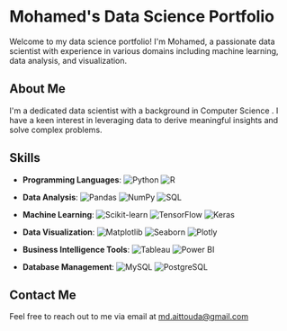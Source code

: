 # Mohamed's Data Science Portfolio

Welcome to my data science portfolio! I'm Mohamed, a passionate data scientist with experience in various domains including machine learning, data analysis, and visualization.

## About Me

I'm a dedicated data scientist with a background in Computer Science . I have a keen interest in leveraging data to derive meaningful insights and solve complex problems.

## Skills

- **Programming Languages**: 
  ![Python](https://img.shields.io/badge/-Python-3776AB?style=flat-square&logo=python&logoColor=white)
  ![R](https://img.shields.io/badge/-R-276DC3?style=flat-square&logo=R&logoColor=white)

- **Data Analysis**: 
  ![Pandas](https://img.shields.io/badge/-Pandas-150458?style=flat-square&logo=pandas&logoColor=white)
  ![NumPy](https://img.shields.io/badge/-NumPy-013243?style=flat-square&logo=numpy&logoColor=white)
  ![SQL](https://img.shields.io/badge/-SQL-003B57?style=flat-square&logo=sql&logoColor=white)

- **Machine Learning**: 
  ![Scikit-learn](https://img.shields.io/badge/-Scikit_learn-F7931E?style=flat-square&logo=scikit-learn&logoColor=white)
  ![TensorFlow](https://img.shields.io/badge/-TensorFlow-FF6F00?style=flat-square&logo=tensorflow&logoColor=white)
  ![Keras](https://img.shields.io/badge/-Keras-D00000?style=flat-square&logo=keras&logoColor=white)

- **Data Visualization**: 
  ![Matplotlib](https://img.shields.io/badge/-Matplotlib-3776AB?style=flat-square&logo=python&logoColor=white)
  ![Seaborn](https://img.shields.io/badge/-Seaborn-007ACC?style=flat-square&logo=seaborn&logoColor=white)
  ![Plotly](https://img.shields.io/badge/-Plotly-3F4F75?style=flat-square&logo=plotly&logoColor=white)

 - **Business Intelligence Tools**: 
  ![Tableau](https://img.shields.io/badge/-Tableau-E97627?style=flat-square&logo=tableau&logoColor=white)
  ![Power BI](https://img.shields.io/badge/-Power_BI-F2C811?style=flat-square&logo=powerbi&logoColor=white)

- **Database Management**: 
  ![MySQL](https://img.shields.io/badge/-MySQL-4479A1?style=flat-square&logo=mysql&logoColor=white)
  ![PostgreSQL](https://img.shields.io/badge/-PostgreSQL-336791?style=flat-square&logo=postgresql&logoColor=white)


## Contact Me

Feel free to reach out to me via email at [md.aittouda@gmail.com](mailto:md.aittouda@gmail.com)




